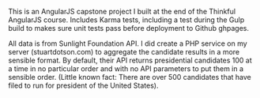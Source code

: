 This is an AngularJS capstone project I built at the end of the Thinkful AngularJS course. Includes Karma tests, including a test during the Gulp build to makes sure unit tests pass before deployment to Github ghpages.

All data is from Sunlight Foundation API. I did create a PHP service on my server (stuartdotson.com) to aggregate the candidate results in a more sensible format. By default, their API returns presidential candidates 100 at a time in no particular order and with no API parameters to put them in a sensible order. (Little known fact: There are over 500 candidates that have filed to run for president of the United States).
